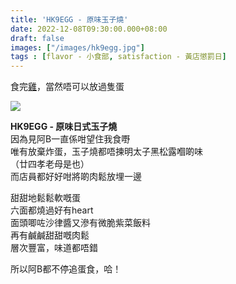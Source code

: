 ```yaml
---
title: 'HK9EGG - 原味玉子燒'
date: 2022-12-08T09:30:00.000+08:00
draft: false
images: ["/images/hk9egg.jpg"]
tags : [flavor - 小食部, satisfaction - 黃店懲罰日]
---
```


食完[雞](https://hidie.net/chokchick/)，當然唔可以放過隻蛋  

![](/images/hk9egg.jpg)

**HK9EGG - 原味日式玉子燒**  
因為見阿B一直係咁望住我食嘢  
唯有放棄炸蛋，玉子燒都唔揀明太子黑松露嗰啲味  
（廿四孝老母是也）  
而店員都好好咁將啲肉鬆放埋一邊  
  
甜甜地鬆鬆軟嘅蛋  
六面都燒過好有heart  
面頭唧咗沙律醬又滲有微脆紫菜飯料  
再有鹹鹹甜甜嘅肉鬆  
層次豐富，味道都唔錯  
  
所以阿B都不停追蛋食，哈！    
